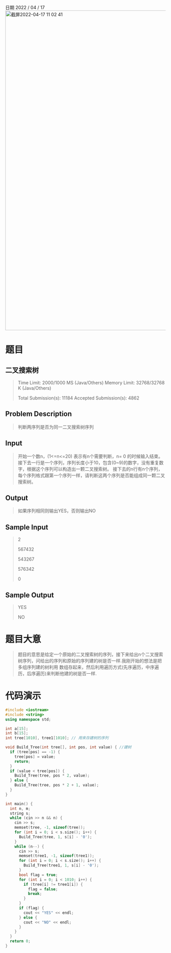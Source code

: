 日期 2022 / 04 / 17
<img width="1004" alt="截屏2022-04-17 11 02 41" src="https://user-images.githubusercontent.com/73943232/163698442-23cfc847-d688-49c9-ae80-e2d6ecbd3bd9.png">

# 题目
## 二叉搜索树
>
>Time Limit: 2000/1000 MS (Java/Others)    Memory Limit: 32768/32768 K (Java/Others)
>
>Total Submission(s): 11184    Accepted Submission(s): 4862
>
## Problem Description
>判断两序列是否为同一二叉搜索树序列
>
## Input
>开始一个数n，(1<=n<=20) 表示有n个需要判断，n= 0 的时候输入结束。
>接下去一行是一个序列，序列长度小于10，包含(0~9)的数字，没有重复数字，根据这个序列可以构造出一颗二叉搜索树。
>接下去的n行有n个序列，每个序列格式跟第一个序列一样，请判断这两个序列是否能组成同一颗二叉搜索树。
> 
## Output
>如果序列相同则输出YES，否则输出NO
>
## Sample Input
>2
>
>567432
>
>543267
>
>576342
>
>0
>
## Sample Output
>YES
>
>NO

# 题目大意
> 题目的意思是给定一个原始的二叉搜索树的序列，接下来给出n个二叉搜索树序列，问给出的序列和原始的序列建的树是否一样.我刚开始的想法是把多组序列建的树利用
> 数组存起来，然后利用遍历方式(先序遍历，中序遍历，后序遍历)来判断他建的树是否一样.

# 代码演示
```cpp
#include <iostream>
#include <string>
using namespace std;

int a[15];
int b[15];
int tree[1010], tree1[1010]; // 用来存建树的序列

void Build_Tree(int tree[], int pos, int value) { //建树
  if (tree[pos] == -1) {
    tree[pos] = value;
    return;
  }
  if (value < tree[pos]) {
    Build_Tree(tree, pos * 2, value);
  } else {
    Build_Tree(tree, pos * 2 + 1, value);
  }
}

int main() {
  int n, m;
  string s;
  while (cin >> n && n) {
    cin >> s;
    memset(tree, -1, sizeof(tree));
    for (int i = 0; i < s.size(); i++) {
      Build_Tree(tree, 1, s[i] - '0');
    }
    while (n--) {
      cin >> s;
      memset(tree1, -1, sizeof(tree1));
      for (int i = 0; i < s.size(); i++) {
        Build_Tree(tree1, 1, s[i] - '0');
      }
      bool flag = true;
      for (int i = 0; i < 1010; i++) {
        if (tree[i] != tree1[i]) {
          flag = false;
          break;
        }
      }
      if (flag) {
        cout << "YES" << endl;
      } else {
        cout << "NO" << endl;
      }
    }
  }
  return 0;
}
```









